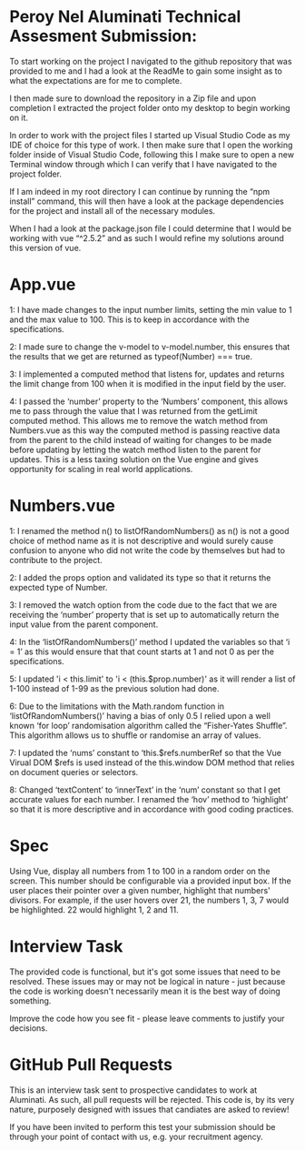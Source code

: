 # Peroy Nel Aluminati Technical Assesment Submission:

To start working on the project I navigated to the github repository that was provided to me and I had a look at the ReadMe to gain some insight as to what the expectations are for me to complete.

I then made sure to download the repository in a Zip file and upon completion I extracted the project folder onto my desktop to begin working on it. 

In order to work with the project files I started up Visual Studio Code as my IDE of choice for this type of work. I then make sure that I open the working folder inside of Visual Studio Code, following this I make sure to open a new Terminal window through which I can verify that I have navigated to the project folder.

If I am indeed in my root directory I can continue by running the “npm install” command, this will then have a look at the package dependencies for the project and install all of the necessary modules.

When I had a look at the package.json file I could determine that I would be working with vue “^2.5.2” and as such I would refine my solutions around this version of vue.

# App.vue

1: I have made changes to the input number limits, setting the min value to 1 and the max value to 100. This is to keep in accordance with the specifications.

2: I made sure to change the v-model to v-model.number, this ensures that the results that we get are returned as typeof(Number) === true.

3: I implemented a computed method that listens for, updates and returns the limit change from 100 when it is modified in the input field by the user.

4: I passed the ‘number’ property to the ‘Numbers’ component, this allows me to pass through the value that I was returned from the getLimit computed method. This allows me to remove the watch method from Numbers.vue as this way the computed method is passing reactive data from the parent to the child instead of waiting for changes to be made before updating by letting the watch method listen to the parent for updates. This is a less taxing solution on the Vue engine and gives opportunity for scaling in real world applications.

# Numbers.vue

1: I renamed the method n() to listOfRandomNumbers() as n() is not a good choice of method name as it is not descriptive and would surely cause confusion to anyone who did not write the code by themselves but had to contribute to the project.

2: I added the props option and validated its type so that it returns the expected type of Number.

3: I removed the watch option from the code due to the fact that we are receiving the ‘number’ property that is set up to automatically return the input value from the parent component.

4: In the ‘listOfRandomNumbers()’ method I updated the variables so that ‘i = 1’ as this would ensure that that count starts at 1 and not 0 as per the specifications.

5: I updated 'i < this.limit' to 'i < (this.$prop.number)' as it will render a list of 1-100 instead of 1-99 as the previous solution had done.

6: Due to the limitations with the Math.random function in ‘listOfRandomNumbers()’ having a bias of only 0.5 I relied upon a well known ‘for loop’ randomisation algorithm called the “Fisher-Yates Shuffle”. This algorithm allows us to shuffle or randomise an array of values.

7: I updated the ‘nums’ constant to ‘this.$refs.numberRef so that the Vue Virual DOM $refs is used instead of the this.window DOM method that relies on document queries or selectors.

8: Changed ‘textContent’ to ‘innerText’ in the ‘num’ constant so that I get accurate values for each number.
I renamed the ‘hov’ method to ‘highlight’ so that it is more descriptive and in accordance with good coding practices.

# Spec
Using Vue, display all numbers from 1 to 100 in a random order on the screen. This number should be configurable via a provided input box.
If the user places their pointer over a given number, highlight that numbers' divisors.
For example, if the user hovers over 21, the numbers 1, 3, 7 would be highlighted. 22 would highlight 1, 2 and 11.

# Interview Task
The provided code is functional, but it's got some issues that need to be resolved. These issues may or may not be logical in nature - just because the code is working doesn't necessarily mean it is the best way of doing something.

Improve the code how you see fit - please leave comments to justify your decisions.

# GitHub Pull Requests
This is an interview task sent to prospective candidates to work at Aluminati. As such, all pull requests will be rejected. This code is, by its very nature, purposely designed with issues that candiates are asked to review!

If you have been invited to perform this test your submission should be through your point of contact with us, e.g. your recruitment agency.
